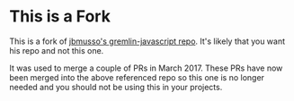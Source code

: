 
# This is a Fork

This is a fork of [jbmusso's gremlin-javascript repo](https://github.com/jbmusso/gremlin-javascript).
It's likely that you want his repo and not this one.

It was used to merge a couple of PRs in March 2017.
These PRs have now been merged into the above referenced repo
so this one is no longer needed and you should not be using
this in your projects.
